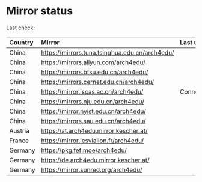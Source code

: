 <script src="./time.js"></script>
# Mirror status
Last check: <script type="text/javascript">localize(1716229496.3717573);</script>

|Country|Mirror|Last update|
|:------|:-----|:----------|
|China|https://mirrors.tuna.tsinghua.edu.cn/arch4edu/|<script type="text/javascript">localize(1716186948);</script>|
|China|https://mirrors.aliyun.com/arch4edu/|<script type="text/javascript">localize(1716186948);</script>|
|China|https://mirrors.bfsu.edu.cn/arch4edu/|<script type="text/javascript">localize(1716186948);</script>|
|China|https://mirrors.cernet.edu.cn/arch4edu/|<script type="text/javascript">localize(1716186948);</script>|
|China|https://mirror.iscas.ac.cn/arch4edu/|ConnectTimeout|
|China|https://mirrors.nju.edu.cn/arch4edu/|<script type="text/javascript">localize(1716143409);</script>|
|China|https://mirror.nyist.edu.cn/arch4edu/|<script type="text/javascript">localize(1716186948);</script>|
|China|https://mirrors.sau.edu.cn/arch4edu/|<script type="text/javascript">localize(1716186948);</script>|
|Austria|https://at.arch4edu.mirror.kescher.at/|<script type="text/javascript">localize(1716186948);</script>|
|France|https://mirror.lesviallon.fr/arch4edu/|<script type="text/javascript">localize(1716186948);</script>|
|Germany|https://pkg.fef.moe/arch4edu/|<script type="text/javascript">localize(1716186948);</script>|
|Germany|https://de.arch4edu.mirror.kescher.at/|<script type="text/javascript">localize(1716186948);</script>|
|Germany|https://mirror.sunred.org/arch4edu/|<script type="text/javascript">localize(1716186948);</script>|

<script src="./tablefilter/tablefilter.js"></script>
<script src="./table.js"></script>